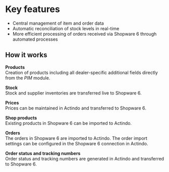 # Key features

- Central management of item and order data
- Automatic reconciliation of stock levels in real-time
- More efficient processing of orders received via Shopware 6 through automated processes

## How it works

**Products**   
Creation of products including all dealer-specific additional fields directly from the *PIM* module.

**Stock**   
Stock and supplier inventories are transferred live to Shopware 6.

**Prices**   
Prices can be maintained in Actindo and transferred to Shopware 6.

**Shop products**  
Existing products in Shopware 6 can be imported to Actindo. 

**Orders**   
The orders in Shopware 6 are imported to Actindo. The order import settings can be configured in the Shopware 6 connection in Actindo.

**Order status and tracking numbers**  
Order status and tracking numbers are generated in Actindo and transferred to Shopware 6.

